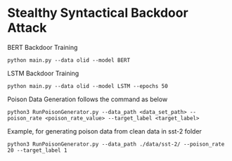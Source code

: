 # Stealthy Syntactical Backdoor Attack

BERT Backdoor Training
```
python main.py --data olid --model BERT
```

LSTM Backdoor Training
```
python main.py --data olid --model LSTM --epochs 50
```

Poison Data Generation follows the command as below
```
python3 RunPoisonGenerator.py --data_path <data_set_path> --poison_rate <poison_rate_value> --target_label <target_label> 
```
Example, for generating poison data from clean data in sst-2 folder
```
python3 RunPoisonGenerator.py --data_path ./data/sst-2/ --poison_rate 20 --target_label 1 
```
